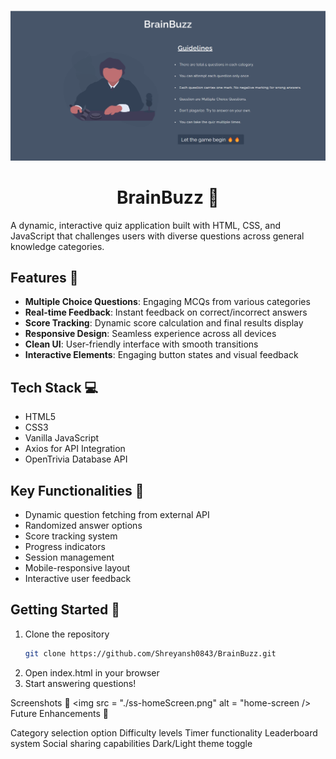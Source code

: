 <p align="center">
  <a href="https://shreyansh0843.github.io/BrainBuzz/">
    <img src="ss-homeScreen.png" alt="BrainBuzz Screenshot"/>
  </a>
</p>
<h1 align="center">
  BrainBuzz 🧠
</h1>




A dynamic, interactive quiz application built with HTML, CSS, and JavaScript that challenges users with diverse questions across general knowledge categories. 

## Features 🌟

- **Multiple Choice Questions**: Engaging MCQs from various categories
- **Real-time Feedback**: Instant feedback on correct/incorrect answers
- **Score Tracking**: Dynamic score calculation and final results display
- **Responsive Design**: Seamless experience across all devices
- **Clean UI**: User-friendly interface with smooth transitions
- **Interactive Elements**: Engaging button states and visual feedback

## Tech Stack 💻

- HTML5
- CSS3
- Vanilla JavaScript
- Axios for API Integration
- OpenTrivia Database API

## Key Functionalities 🎯

- Dynamic question fetching from external API
- Randomized answer options
- Score tracking system
- Progress indicators
- Session management
- Mobile-responsive layout
- Interactive user feedback

## Getting Started 🚀

1. Clone the repository
   ```bash
   git clone https://github.com/Shreyansh0843/BrainBuzz.git

2. Open index.html in your browser
3. Start answering questions!

Screenshots 📸
<img src = "./ss-homeScreen.png" alt = "home-screen />
Future Enhancements 🔮

Category selection option
Difficulty levels
Timer functionality
Leaderboard system
Social sharing capabilities
Dark/Light theme toggle
